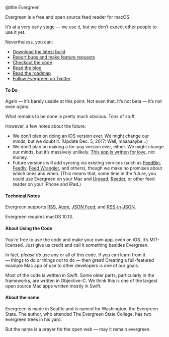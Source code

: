 @title Evergreen

Evergreen is a free and open source feed reader for macOS.

It’s at a very early stage — we use it, but we don’t expect other people to use it yet.

Nevertheless, you can:

<ul><li><a href="https://ranchero.com/downloads/Evergreen-latest.zip">Download the latest build</a></li>
<li><a href="https://github.com/brentsimmons/Evergreen/issues">Report bugs and make feature requests</a></li>
<li><a href="https://github.com/brentsimmons/Evergreen">Checkout the code</a></li>
<li><a href="https://ranchero.com/evergreen/blog/">Read the blog</a></li>
<li><a href="https://github.com/brentsimmons/Evergreen/blob/master/Technotes/Roadmap.md">Read the roadmap</a>
<li><a href="https://twitter.com/evergreen_mac">Follow Evergreen on Twitter</a></li></ul>

#### To Do

Again — it’s barely usable at this point. Not even that. It’s not beta — it’s not even *alpha*. 

What remains to be done is pretty much obvious. Tons of stuff.

However, a few notes about the future:

* We don’t plan on doing an iOS version ever. We might change our minds, but we doubt it. (Update Dec. 5, 2017: Well, maaaaaybe…)
* We don’t plan on making a for-pay version ever, either. We might change our minds, but it’s massively unlikely. [This app is written for love](http://inessential.com/2015/06/30/love), not money.
* Future versions will add syncing via existing services (such as [FeedBin](https://feedbin.com/), [Feedly](https://feedly.com/), [Feed Wrangler](https://feedwrangler.net/), and others), though we make no promises about which ones and when. (This means that, some time in the future, you could use Evergreen on your Mac and [Unread](http://supertop.co/unread/), [Reeder](http://reederapp.com/ios/), or other feed reader on your iPhone and iPad.)

#### Technical Notes

Evergreen supports <a href="http://cyber.harvard.edu/rss/rss.html">RSS</a>, <a href="https://tools.ietf.org/html/rfc4287">Atom</a>, <a href="https://jsonfeed.org/">JSON Feed</a>, and <a href="https://github.com/scripting/Scripting-News/blob/master/rss-in-json/README.md">RSS-in-JSON</a>.

Evergreen requires macOS 10.13.

#### About Using the Code

You’re free to use the code and make your own app, even on iOS. It’s MIT-licensed. Just give us credit and call it something besides Evergreen.

In fact, <i>please do</i> use any or all of this code. If you can learn from it — things to do or things *not* to do — then great! Creating a full-featured example Mac app of use to other developers is one of our goals.

Most of the code is written in Swift. Some older parts, particularly in the frameworks, are written in Objective-C. We think this is one of the largest open source Mac apps written mostly in Swift.

#### About the name

Evergreen is made in Seattle and is named for Washington, the Evergreen State. The author, who attended The Evergreen State College, has two evergreen trees in his yard.

But the name is a prayer for the open web — may it remain evergreen.
